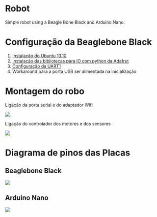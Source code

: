 Robot
=====

Simple robot using a Beagle Bone Black and Arduino Nano.

Configuração da Beaglebone Black
================

1. [Instalação do Ubuntu 13.10](http://elinux.org/BeagleBoardUbuntu)
2. [Instalação das bibliotecas para IO com python da Adafrut](http://learn.adafruit.com/setting-up-io-python-library-on-beaglebone-black/installation-on-ubuntu)
3. [Configuração da UART1](http://learn.adafruit.com/introduction-to-the-beaglebone-black-device-tree/exporting-and-unexporting-an-overlay) 
4. Workaround para a porta USB ser alimentada na inicialização


Montagem do robo
================

Ligação da porta serial e do adaptador Wifi

![](https://raw2.github.com/leoheck/robot/master/docs/Serial%20Connection.png)

Ligação do controlador dos motores e dos sensores

![](https://raw2.github.com/leoheck/robot/master/docs/Sensor%20Connection.png)



Diagrama de pinos das Placas
============================

Beaglebone Black
----------------

![](https://raw.github.com/leoheck/robot/master/docs/Diagrams/Beaglebone%20Black%20Pinout.png)

Arduino Nano
------------

![](https://raw2.github.com/leoheck/robot/master/docs/Diagrams/Arduino%20Nano%20Pinout.png)



